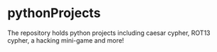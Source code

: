 # pythonProjects
The repository holds python projects including caesar cypher, ROT13 cypher, a hacking mini-game and more!
